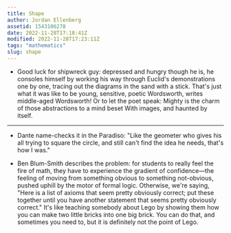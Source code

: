 ```yaml
---
title: Shape
author: Jordan Ellenberg
assetid: 1543106278
date: 2022-11-28T17:18:41Z
modified: 2022-11-28T17:23:11Z
tags: "mathematics"
slug: shape
---
```


*  Good luck for shipwreck guy: depressed and hungry though he is, he consoles himself by working his way through Euclid's demonstrations one by one, tracing out the diagrams in the sand with a stick. That's just what it was like to be young, sensitive, poetic Wordsworth, writes middle-aged Wordsworth! Or to let the poet speak: Mighty is the charm of those abstractions to a mind beset With images, and haunted by itself.

---

*  Dante name-checks it in the Paradiso: "Like the geometer who gives his all trying to square the circle, and still can't find the idea he needs, that's how I was."

*  Ben Blum-Smith describes the problem: for students to really feel the fire of math, they have to experience the gradient of confidence—the feeling of moving from something obvious to something not-obvious, pushed uphill by the motor of formal logic. Otherwise, we're saying, "Here is a list of axioms that seem pretty obviously correct; put these together until you have another statement that seems pretty obviously correct." It's like teaching somebody about Lego by showing them how you can make two little bricks into one big brick. You can do that, and sometimes you need to, but it is definitely not the point of Lego.

